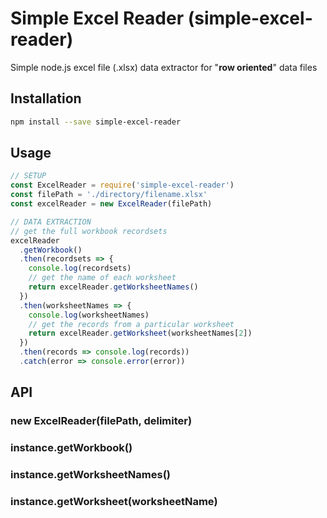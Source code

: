 # Simple Excel Reader (simple-excel-reader)

Simple node.js excel file (.xlsx) data extractor for
"**row oriented**" data files

## Installation

```bash
npm install --save simple-excel-reader
```

## Usage

```javascript
// SETUP
const ExcelReader = require('simple-excel-reader')
const filePath = './directory/filename.xlsx'
const excelReader = new ExcelReader(filePath)

// DATA EXTRACTION
// get the full workbook recordsets
excelReader
  .getWorkbook()
  .then(recordsets => {
    console.log(recordsets)
    // get the name of each worksheet
    return excelReader.getWorksheetNames()
  })
  .then(worksheetNames => {
    console.log(worksheetNames)
    // get the records from a particular worksheet
    return excelReader.getWorksheet(worksheetNames[2])
  })
  .then(records => console.log(records))
  .catch(error => console.error(error))
```

## API

### **new ExcelReader(filePath, delimiter)**

### **instance.getWorkbook()**

### **instance.getWorksheetNames()**

### **instance.getWorksheet(worksheetName)**
